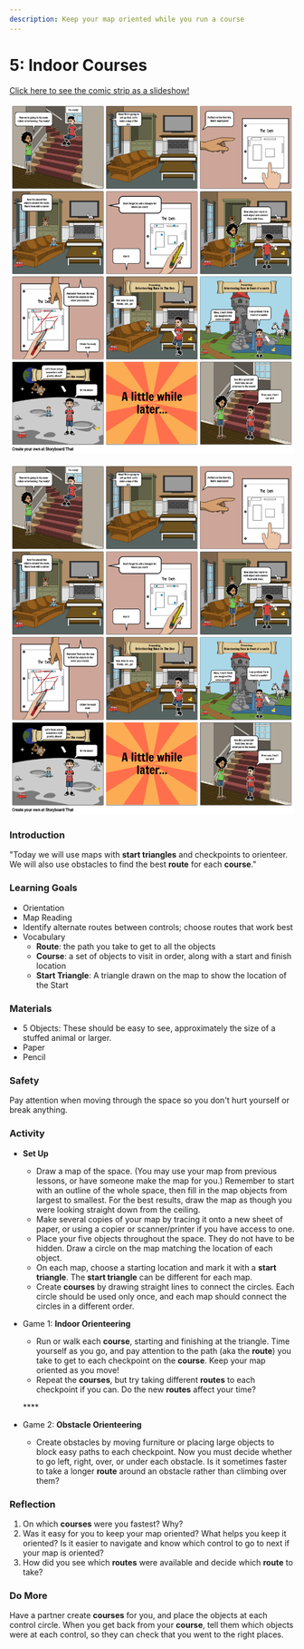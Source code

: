 ```yaml
---
description: Keep your map oriented while you run a course
---
```


# 5: Indoor Courses

[Click here to see the comic strip as a slideshow!](https://docs.google.com/presentation/d/e/2PACX-1vTn6C3J-dCwibEtSeZrKcGcIG6Ui_6w1LmjptZ8uq52iU6kqHipxmobQ88tlRHXKlwLaay5yVBFIF5m/pub?start=false&loop=false&delayms=10000&slide=id.p1)

![](../.gitbook/assets/lesson-5-indoor-courses-highres-1-.png)

![](../.gitbook/assets/lesson-5--indoor-courses-highres%20%281%29.png)

### Introduction

"Today we will use maps with **start triangles** and checkpoints to orienteer. We will also use obstacles to find the best **route** for each **course**."

### Learning Goals

* Orientation
* Map Reading
* Identify alternate routes between controls; choose routes that work best
* Vocabulary
  * **Route**: the path you take to get to all the objects
  * **Course**: a set of objects to visit in order, along with a start and finish location
  * **Start Triangle**: A triangle drawn on the map to show the location of the Start

### **Materials**

* 5 Objects: These should be easy to see, approximately the size of a stuffed animal or larger.
* Paper
* Pencil

### Safety

Pay attention when moving through the space so you don't hurt yourself or break anything.

### Activity

* **Set Up**

  * Draw a map of the space. \(You may use your map from previous lessons, or have someone make the map for you.\) Remember to start with an outline of the whole space, then fill in the map objects from largest to smallest. For the best results, draw the map as though you were looking straight down from the ceiling. 
  * Make several copies of your map by tracing it onto a new sheet of paper, or using a copier or scanner/printer if you have access to one.
  * Place your five objects throughout the space. They do not have to be hidden. Draw a circle on the map matching the location of each object. 
  * On each map, choose a starting location and mark it with a **start triangle**. The **start triangle** can be different for each map.
  * Create **courses** by drawing straight lines to connect the circles. Each circle should be used only once, and each map should connect the circles in a different order.

* Game 1: **Indoor Orienteering**

  * Run or walk each **course**, starting and finishing at the triangle. Time yourself as you go, and pay attention to the path \(aka the **route**\) you take to get to each checkpoint on the **course**. Keep your map oriented as you move!
  * Repeat the **courses**, but try taking different **routes** to each checkpoint if you can. Do the new **routes** affect your time?

  \*\*\*\*

* Game 2: **Obstacle Orienteering**
  * Create obstacles by moving furniture or placing large objects to block easy paths to each checkpoint. Now you must decide whether to go left, right, over, or under each obstacle. Is it sometimes faster to take a longer **route** around an obstacle rather than climbing over them?

### Reflection

1. On which **courses** were you fastest? Why?
2. Was it easy for you to keep your map oriented? What helps you keep it oriented? Is it easier to navigate and know which control to go to next if your map is oriented?
3. How did you see which **routes** were available and decide which **route** to take?

### Do More

Have a partner create **courses** for you, and place the objects at each control circle. When you get back from your **course**, tell them which objects were at each control, so they can check that you went to the right places.

